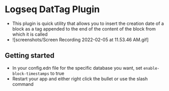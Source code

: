 # Logseq DatTag Plugin
- This plugin is quick utility that allows you to insert the creation date of a block as a tag appended to the end of the content of the block from which it is called 
- ![screenshots/Screen Recording 2022-02-05 at 11.53.46 AM.gif]
## Getting started
- In your config.edn file for the specific database you want, set `enable-block-timestamps` to true
- Restart your app and either right click the bullet or use the slash command
